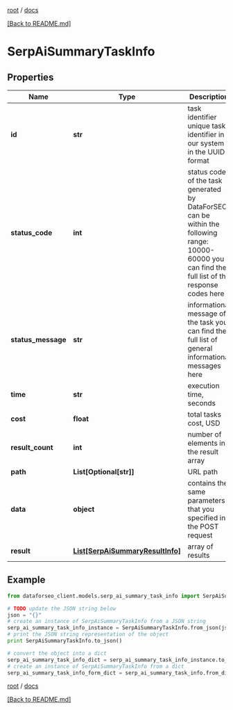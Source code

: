 [root](./../ "root") / [docs](./ "docs")

[[Back to README.md]](./../README.md "[Back to README.md]")

# SerpAiSummaryTaskInfo

## Properties

Name | Type | Description | Notes
------------ | ------------- | ------------- | -------------
**id** | **str** | task identifier unique task identifier in our system in the UUID format | [optional]
**status_code** | **int** | status code of the task generated by DataForSEO, can be within the following range: 10000-60000 you can find the full list of the response codes here | [optional]
**status_message** | **str** | informational message of the task you can find the full list of general informational messages here | [optional]
**time** | **str** | execution time, seconds | [optional]
**cost** | **float** | total tasks cost, USD | [optional]
**result_count** | **int** | number of elements in the result array | [optional]
**path** | **List[Optional[str]]** | URL path | [optional]
**data** | **object** | contains the same parameters that you specified in the POST request | [optional]
**result** | [**List[SerpAiSummaryResultInfo]**](SerpAiSummaryResultInfo.md) | array of results | [optional]

## Example

```python
from dataforseo_client.models.serp_ai_summary_task_info import SerpAiSummaryTaskInfo

# TODO update the JSON string below
json = "{}"
# create an instance of SerpAiSummaryTaskInfo from a JSON string
serp_ai_summary_task_info_instance = SerpAiSummaryTaskInfo.from_json(json)
# print the JSON string representation of the object
print SerpAiSummaryTaskInfo.to_json()

# convert the object into a dict
serp_ai_summary_task_info_dict = serp_ai_summary_task_info_instance.to_dict()
# create an instance of SerpAiSummaryTaskInfo from a dict
serp_ai_summary_task_info_form_dict = serp_ai_summary_task_info.from_dict(serp_ai_summary_task_info_dict)
```

  

[root](./../ "root") / [docs](./ "docs")

[[Back to README.md]](./../README.md "[Back to README.md]")